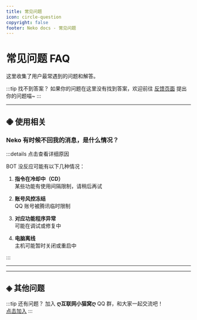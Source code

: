 ```yaml
---
title: 常见问题
icon: circle-question
copyright: false
footer: Neko docs - 常见问题
---
```


# 常见问题 FAQ

这里收集了用户最常遇到的问题和解答。

:::tip 找不到答案？
如果你的问题在这里没有找到答案，欢迎前往 [反馈页面](/about/fankui) 提出你的问题喵~
:::

---

## 𖠁 **使用相关**

### Neko 有时候不回我的消息，是什么情况？

:::details 点击查看详细原因

BOT 没反应可能有以下几种情况：

1. **指令在冷却中（CD）**  
   某些功能有使用间隔限制，请稍后再试

2. **账号风控冻结**  
   QQ 账号被腾讯临时限制

3. **对应功能程序异常**  
   可能在调试或修复中

5. **电脑离线**  
   主机可能暂时关闭或重启中

:::

---



---

##  ◈ **其他问题**

<!-- 这里可以添加其他常见问题 -->

:::tip  还有问题？
加入 **ღ互联网小猫窝ღ** QQ 群，和大家一起交流吧！  
[点击加入](/jieshao/catwo)
:::

